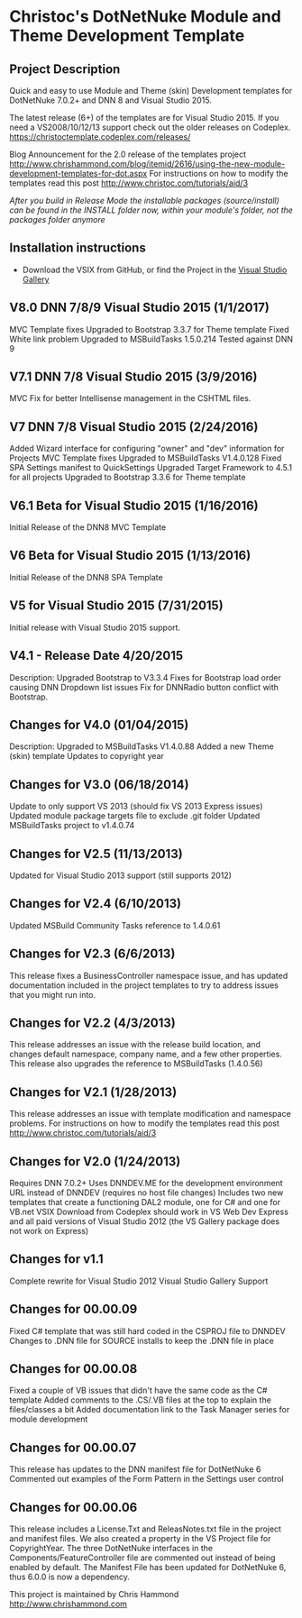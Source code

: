  Christoc's DotNetNuke Module and Theme Development Template
==========

Project Description
-----------
Quick and easy to use Module and Theme (skin) Development templates for DotNetNuke 7.0.2+ and DNN 8 and Visual Studio 2015.

The latest release (6+) of the templates are for Visual Studio 2015. If you need a VS2008/10/12/13 support check out the older releases on Codeplex. https://christoctemplate.codeplex.com/releases/

Blog Announcement for the 2.0 release of the templates project http://www.chrishammond.com/blog/itemid/2616/using-the-new-module-development-templates-for-dot.aspx
For instructions on how to modify the templates read this post http://www.christoc.com/tutorials/aid/3

*After you build in Release Mode the installable packages (source/install) can be found in the INSTALL folder now, within your module's folder, not the packages folder anymore*

Installation instructions
-----------
* Download the VSIX from GitHub, or find the Project in the [Visual Studio Gallery](https://visualstudiogallery.msdn.microsoft.com/bdd506ef-d5c3-4274-bf1d-9e673fb23484)

V8.0 DNN 7/8/9 Visual Studio 2015 (1/1/2017)
-----------
MVC Template fixes
Upgraded to Bootstrap 3.3.7 for Theme template
Fixed White link problem
Upgraded to MSBuildTasks 1.5.0.214
Tested against DNN 9

V7.1 DNN 7/8 Visual Studio 2015 (3/9/2016)
-----------
MVC Fix for better Intellisense management in the CSHTML files.


V7 DNN 7/8 Visual Studio 2015 (2/24/2016)
-----------
Added Wizard interface for configuring "owner" and "dev" information for Projects
MVC Template fixes
Upgraded to MSBuildTasks V1.4.0.128
Fixed SPA Settings manifest to QuickSettings
Upgraded Target Framework to 4.5.1 for all projects
Upgraded to Bootstrap 3.3.6 for Theme template

V6.1 Beta for Visual Studio 2015 (1/16/2016)
-----------
Initial Release of the DNN8 MVC Template

V6 Beta for Visual Studio 2015 (1/13/2016)
-----------
Initial Release of the DNN8 SPA Template

V5 for Visual Studio 2015 (7/31/2015)
-----------
Initial release with Visual Studio 2015 support. 

V4.1 - Release Date 4/20/2015
-----------
Description: Upgraded Bootstrap to V3.3.4
Fixes for Bootstrap load order causing DNN Dropdown list issues
Fix for DNNRadio button conflict with Bootstrap.

Changes for V4.0 (01/04/2015)
-----------
Description: Upgraded to MSBuildTasks V1.4.0.88
Added a new Theme (skin) template
Updates to copyright year

Changes for V3.0 (06/18/2014)
-----------
Update to only support VS 2013 (should fix VS 2013 Express issues)
Updated module package targets file to exclude .git folder
Updated MSBuildTasks project to v1.4.0.74

Changes for V2.5 (11/13/2013)
-----------
Updated for Visual Studio 2013 support (still supports 2012)

Changes for V2.4 (6/10/2013)
-----------
Updated MSBuild Community Tasks reference to 1.4.0.61

Changes for V2.3 (6/6/2013)
-----------
This release fixes a BusinessController namespace issue, and has updated documentation included in the project templates to try to address issues that you might run into.

Changes for V2.2 (4/3/2013)
-----------
This release addresses an issue with the release build location, and changes default namespace, company name, and a few other properties. This release also upgrades the reference to MSBuildTasks (1.4.0.56)

Changes for V2.1 (1/28/2013)
-----------
This release addresses an issue with template modification and namespace problems.
For instructions on how to modify the templates read this post http://www.christoc.com/tutorials/aid/3

Changes for V2.0 (1/24/2013)
-----------
Requires DNN 7.0.2+
Uses DNNDEV.ME for the development environment URL instead of DNNDEV (requires no host file changes)
Includes two new templates that create a functioning DAL2 module, one for C# and one for VB.net
VSIX Download from Codeplex should work in VS Web Dev Express and all paid versions of Visual Studio 2012 (the VS Gallery package does not work on Express)

Changes for v1.1
-----------
Complete rewrite for Visual Studio 2012
Visual Studio Gallery Support

Changes for 00.00.09
-----------
Fixed C# template that was still hard coded in the CSPROJ file to DNNDEV
Changes to .DNN file for SOURCE installs to keep the .DNN file in place

Changes for 00.00.08
-----------
Fixed a couple of VB issues that didn't have the same code as the C# template
Added comments to the .CS/.VB files at the top to explain the files/classes a bit
Added documentation link to the Task Manager series for module development

Changes for 00.00.07
-----------
This release has updates to the DNN manifest file for DotNetNuke 6
Commented out examples of the Form Pattern in the Settings user control

Changes for 00.00.06
-----------
This release includes a License.Txt and ReleasNotes.txt file in the project and manifest files. 
We also created a property in the VS Project file for CopyrightYear. 
The three DotNetNuke interfaces in the Components/FeatureController file are commented out instead of being enabled by default.
The Manifest File has been updated for DotNetNuke 6, thus 6.0.0 is now a dependency.

This project is maintained by Chris Hammond http://www.chrishammond.com
